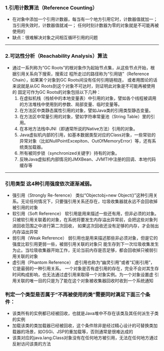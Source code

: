 ### 1.引用计数算法（Reference Counting）
- 在对象中添加一个引用计数器，每当有一个地方引用它时，计数器值就加一；当引用失效时，计数器值就减一；
  任何时刻计数器为零的对象就是不可能再被使用的
- 缺点：很难解决对象之间相互循环引用的问题
---
### 2.可达性分析（Reachability Analysis）算法
- 通过一系列称为“GC Roots”的根对象作为起始节点集，从这些节点开始，根据引用关系向下搜索，搜索过
    程所走过的路径称为“引用链”（Reference Chain），如果某个对象到GC Roots间没有任何引用链相连，
    或者用图论的话来说就是从GC Roots到这个对象不可达时，则证明此对象是不可能再被使用的
    固定可作为GC Roots的对象包括以下几种：
    1. 在虚拟机栈（栈帧中的本地变量表）中引用的对象，譬如各个线程被调用的方法堆栈中使用到的参数、局部变量、临时变量等。
    2. 在方法区中类静态属性引用的对象，譬如Java类的引用类型静态变量。
    3. 在方法区中常量引用的对象，譬如字符串常量池（String Table）里的引用。
    4. 在本地方法栈中JNI（即通常所说的Native方法）引用的对象。
    5. Java虚拟机内部的引用，如基本数据类型对应的Class对象，一些常驻的异常对象（比如NullPointExcepiton、OutOfMemoryError）等，还有系统类加载器。
    6. 所有被同步锁（synchronized关键字）持有的对象。
    7. 反映Java虚拟机内部情况的JMXBean、JVMTI中注册的回调、本地代码缓存等
---
### 引用类型 这4种引用强度依次逐渐减弱。
- 强引用（Strongly Re-ference）
        类似“Objectobj=new Object()”这种引用关系。无论任何情况下，只要强引用关系还存在，垃圾收集器就永远不会回收掉被引用的对象
- 软引用（Soft Reference）
        软引用是用来描述一些还有用，但非必须的对象。只被软引用关联着的对象，在系统将要发生内存溢出异常前，会把这些对象列进回收范围之中进行第二次回收，
        如果这次回收还没有足够的内存，才会抛出内存溢出异常
- 弱引用（Weak Reference）
        弱引用也是用来描述那些非必须对象，但是它的强度比软引用更弱一些，被弱引用关联的对象只
        能生存到下一次垃圾收集发生为止。当垃圾收集器开始工作，无论当前内存是否足够，都会回收掉只被弱引用关联的对象
- 虚引用（Phantom Reference）
        虚引用也称为“幽灵引用”或者“幻影引用”，它是最弱的一种引用关系。
        一个对象是否有虚引用的存在，完全不会对其生存时间构成影响，也无法通过虚引用来取得一个对象实例。为一个对象设置虚
        引用关联的唯一目的只是为了能在这个对象被收集器回收时收到一个系统通知
### 判定一个类型是否属于“不再被使用的类”需要同时满足下面三个条件：
- 该类所有的实例都已经被回收，也就是Java堆中不存在该类及其任何派生子类的实例
- 加载该类的类加载器已经被回收，这个条件除非是经过精心设计的可替换类加载器的场景，如OSGi、JSP的重加载等，否则通常是很难达成的
- 该类对应的java.lang.Class对象没有在任何地方被引用，无法在任何地方通过反射访问该类的方法
